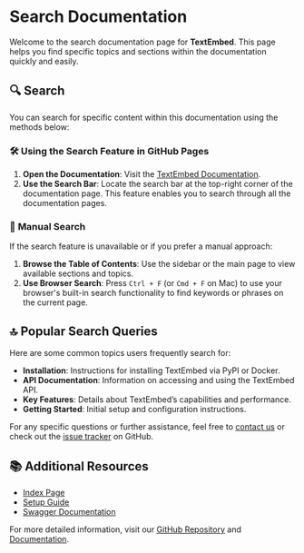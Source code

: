 # **Search Documentation**

Welcome to the search documentation page for **TextEmbed**. This page helps you find specific topics and sections within the documentation quickly and easily.

## 🔍 **Search**

You can search for specific content within this documentation using the methods below:

### 🛠️ **Using the Search Feature in GitHub Pages**

1. **Open the Documentation**: Visit the [TextEmbed Documentation](https://kevaldekivadiya2415.github.io/textembed/).
2. **Use the Search Bar**: Locate the search bar at the top-right corner of the documentation page. This feature enables you to search through all the documentation pages.

### 📝 **Manual Search**

If the search feature is unavailable or if you prefer a manual approach:

1. **Browse the Table of Contents**: Use the sidebar or the main page to view available sections and topics.
2. **Use Browser Search**: Press `Ctrl + F` (or `Cmd + F` on Mac) to use your browser's built-in search functionality to find keywords or phrases on the current page.

## 🔝 **Popular Search Queries**

Here are some common topics users frequently search for:

- **Installation**: Instructions for installing TextEmbed via PyPI or Docker.
- **API Documentation**: Information on accessing and using the TextEmbed API.
- **Key Features**: Details about TextEmbed’s capabilities and performance.
- **Getting Started**: Initial setup and configuration instructions.

For any specific questions or further assistance, feel free to [contact us](mailto:your-email@example.com) or check out the [issue tracker](https://github.com/your-repo/issues) on GitHub.

## 📚 **Additional Resources**

- [Index Page](index.md)
- [Setup Guide](setup.md)
- [Swagger Documentation](swagger.md)

For more detailed information, visit our [GitHub Repository](https://github.com/your-repo) and [Documentation](https://kevaldekivadiya2415.github.io/textembed/).
